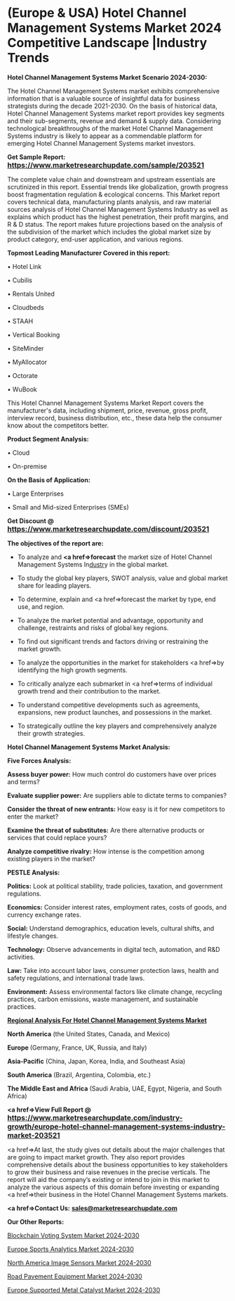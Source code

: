 # (Europe & USA) Hotel Channel Management Systems Market 2024 Competitive Landscape |Industry Trends

<strong>Hotel Channel Management Systems Market Scenario 2024-2030:</strong>

The Hotel Channel Management Systems market exhibits comprehensive information that is a valuable source of insightful data for business strategists during the decade 2021-2030. On the basis of historical data, Hotel Channel Management Systems market report provides key segments and their sub-segments, revenue and demand &amp; supply data. Considering technological breakthroughs of the market Hotel Channel Management Systems industry is likely to appear as a commendable platform for emerging Hotel Channel Management Systems market investors.

<strong>Get Sample Report: <a href=https://www.marketresearchupdate.com/sample/203521><font size=3 color=#0000ff>https://www.marketresearchupdate.com/sample/203521</font></a></strong>

The complete value chain and downstream and upstream essentials are scrutinized in this report. Essential trends like globalization, growth progress boost fragmentation regulation &amp; ecological concerns. This Market report covers technical data, manufacturing plants analysis, and raw material sources analysis of Hotel Channel Management Systems Industry as well as explains which product has the highest penetration, their profit margins, and R & D status. The report makes future projections based on the analysis of the subdivision of the market which includes the global market size by product category, end-user application, and various regions.

<strong>Topmost Leading Manufacturer Covered in this report:</strong>

• Hotel Link

• Cubilis

• Rentals United

• Cloudbeds

• STAAH

• Vertical Booking

• SiteMinder

• MyAllocator

• Octorate

• WuBook

This Hotel Channel Management Systems Market Report covers the manufacturer's data, including shipment, price, revenue, gross profit, interview record, business distribution, etc., these data help the consumer know about the competitors better.

<strong>Product Segment Analysis: </strong>

• Cloud

• On-premise

<strong>On the Basis of Application:</strong>

• Large Enterprises

• Small and Mid-sized Enterprises (SMEs)

<strong>Get Discount @ <a href=https://www.marketresearchupdate.com/discount/203521><font size=3 color=#0000ff>https://www.marketresearchupdate.com/discount/203521</font></a></strong>

<strong><b>The objectives of the report are:</b></strong>

- To analyze and <strong><a href=><strong>forecast</strong></a></strong> the market size of Hotel Channel Management Systems In<a href=ASDF991299>dustr</a>y in the global market.

- To study the global key players, SWOT analysis, value and global market share for leading players.

- To determine, explain and <a href=>forecast</a> the market by type, end use, and region.

- To analyze the market potential and advantage, opportunity and challenge, restraints and risks of global key regions.

- To find out significant trends and factors driving or restraining the market growth.

- To analyze the opportunities in the market for stakeholders <a href=>by</a> identifying the high growth segments.

- To critically analyze each submarket in <a href=>terms</a> of individual growth trend and their contribution to the market.

- To understand competitive developments such as agreements, expansions, new product launches, and possessions in the market.

- To strategically outline the key players and comprehensively analyze their growth strategies.

<strong>Hotel Channel Management Systems Market Analysis:</strong>

<strong>Five Forces Analysis:</strong>

<strong>Assess buyer power:</strong> How much control do customers have over prices and terms?

<strong>Evaluate supplier power:</strong> Are suppliers able to dictate terms to companies?

<strong>Consider the threat of new entrants:</strong> How easy is it for new competitors to enter the market?

<strong>Examine the threat of substitutes:</strong> Are there alternative products or services that could replace yours?

<strong>Analyze competitive rivalry:</strong> How intense is the competition among existing players in the market?

<strong>PESTLE Analysis:</strong>

<strong>Politics:</strong> Look at political stability, trade policies, taxation, and government regulations.

<strong>Economics:</strong> Consider interest rates, employment rates, costs of goods, and currency exchange rates.

<strong>Social:</strong> Understand demographics, education levels, cultural shifts, and lifestyle changes.

<strong>Technology:</strong> Observe advancements in digital tech, automation, and R&D activities.

<strong>Law:</strong> Take into account labor laws, consumer protection laws, health and safety regulations, and international trade laws.

<strong>Environment:</strong> Assess environmental factors like climate change, recycling practices, carbon emissions, waste management, and sustainable practices.

<strong><u><b>Regional Analysis For Hotel Channel Management Systems Market</b></u></strong>

<strong><b>North America</b></strong> (the United States, Canada, and Mexico)

<strong><b>Europe </b></strong>(Germany, France, UK, Russia, and Italy)

<strong><b>Asia-Pacific</b></strong> (China, Japan, Korea, India, and Southeast Asia)

<strong><b>South America</b></strong> (Brazil, Argentina, Colombia, etc.)

<strong><b>The Middle East and Africa</b></strong> (Saudi Arabia, UAE, Egypt, Nigeria, and South Africa)

<strong><a href=>View Full Report</a> @ <a href=https://www.marketresearchupdate.com/industry-growth/europe-hotel-channel-management-systems-industry-market-203521><font size=3 color=#0000ff>https://www.marketresearchupdate.com/industry-growth/europe-hotel-channel-management-systems-industry-market-203521</font></a></strong>

<a href=>At last,</a> the study gives out details about the major challenges that are going to impact market growth. They also report provides comprehensive details about the business opportunities to key stakeholders to grow their business and raise revenues in the precise verticals. The report will aid the company’s existing or intend to join in this market to analyze the various aspects of this domain before investing or expanding <a href=>their</a> business in the Hotel Channel Management Systems markets.

<strong><a href=>Contact Us:</a></strong>
<strong>sales@marketresearchupdate.com</strong>

<strong>Our Other Reports:</strong>

<a href=https://www.linkedin.com/pulse/blockchain-voting-system-market-size-growth>Blockchain Voting System Market 2024-2030</a>

<a href=https://www.linkedin.com/pulse/europe-sports-analytics-market-size-production-value>Europe Sports Analytics Market 2024-2030</a>

<a href=https://www.linkedin.com/pulse/north-america-image-sensors-market>North America Image Sensors Market 2024-2030</a>

<a href=https://www.linkedin.com/pulse/road-pavement-equipment-market-witness-significant-jmckf/>Road Pavement Equipment Market 2024-2030</a>

<a href=https://www.linkedin.com/pulse/europe-supported-metal-catalyst-market-research-cvcxf/>Europe Supported Metal Catalyst Market 2024-2030</a>

